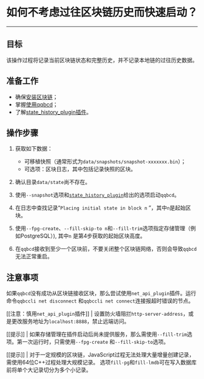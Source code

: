# 如何不考虑过往区块链历史而快速启动？
---

## 目标

该操作过程将记录当前区块链状态和完整历史，并不记录本地链的过往历史数据。


## 准备工作

* 确保[安装区块链](../../../00_install/index.md)；
* 掌握[使用qqbcd](../../02_usage/index.md)；
* 了解[state_history_plugin插件](../../03_plugins/state_history_plugin/index.md)。

## 操作步骤

1. 获取如下数据：
   * 可移植快照（通常形式为`data/snapshots/snapshot-xxxxxxx.bin`）；
   * 可选项：区块日志，其中包括记录快照的区块。

2. 确认目录`data/state`尚不存在。

3. 使用`--snapshot`选项和[`state_history_plugin`](#index.md)给出的选项启动`qqbcd`。

4. 在日志中查找记录“`Placing initial state in block n` ”，其中`n`是起始区块。

5. 使用`--fpg-create`、`--fill-skip-to n`和`--fill-trim`选项指定存储管理（例如PostgreSQL）), 其中`n` 是第4步获取的起始区块高度。

6. 在`qqbcd`接收到至少一个区块前，不要关闭整个区块链网络，否则会导致`qqbcd`无法正常重启。

## 注意事项

如果`qqbcd`没有成功从区块链接收区块，那么尝试使用`net_api_plugin`插件。运行命令`qqbccli net disconnect` 和`qqbccli net connect`连接报超时错误的节点。

[[注意：慎用`net_api_plugin`插件]]
| 设置防火墙阻拦`http-server-address`，或是更改服务地址为`localhost:8888`，禁止远端访问。

[[提示]]
| 如果存储管理在插件启动后尚未提供服务，那么需使用`--fill-trim`选项。第一次运行时，只需使用`--fpg-create` 和`--fill-skip-to`选项。

[[提示]]
| 对于一定规模的区块链，JavaScript过程无法处理大量增量创建记录，需使用64位C++过程处理大规模记录。 选项`fill-pg`和`fill-lmdb`可在写入数据库前将单个大记录切分为多个小记录。

